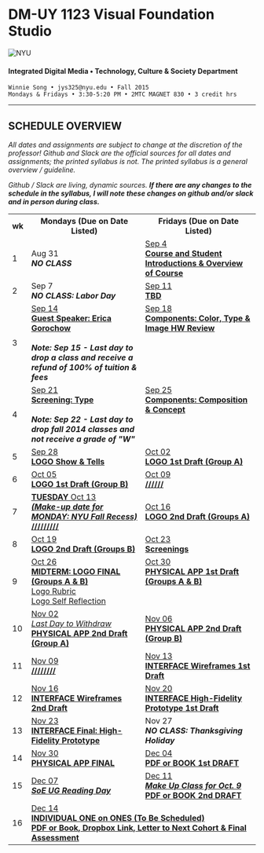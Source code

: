 # DM-UY 1123 Visual Foundation Studio

![NYU](http://ws2.polishedsolid.com/de/nyu_soe_logo.png)
#### Integrated Digital Media • Technology, Culture & Society Department 

    Winnie Song • jys325@nyu.edu • Fall 2015 
    Mondays & Fridays • 3:30-5:20 PM • 2MTC MAGNET 830 • 3 credit hrs

---

## SCHEDULE OVERVIEW

*All dates and assignments are subject to change at the discretion of the professor! Github and Slack are the official sources for all dates and assignments; the printed syllabus is not. The printed syllabus is a general overview / guideline.* 

*Github / Slack are living, dynamic sources. **If there are any changes to the schedule in the syllabus, I will note these changes on github and/or slack and in person during class.***
<table>
    <tr>
        <th width="4%">wk</th>
        <th width="48%">Mondays (Due on Date Listed)</th>
        <th width="48%">Fridays (Due on Date Listed)</th>
    </tr>
    <tr>
        <td>1</td>
        <td>Aug 31<br><strong><i>NO CLASS</i></strong></td>
        <td><a href="weekly_detail/dm1123_weekly_detail_wk1_sep4.md">Sep 4<br><strong>Course and Student Introductions & Overview of Course</strong></a></td>
    </tr>
    <tr>
        <td>2</td>
        <td>Sep 7<br><strong><i>NO CLASS: Labor Day</i></strong></td>
        <td><a href="weekly_detail/dm1123_weekly_detail_wk2_sep9.md">Sep 11<br><strong>TBD</strong></a>
        </td>
    </tr>
    <tr>
        <td>3</td>
        <td valign="top"><a href="weekly_detail/dm1123_weekly_detail_wk3_sep16.md">Sep 14<br><strong>Guest Speaker: Erica Gorochow</strong></a><br><br><strong><i>Note: Sep 15 - Last day to drop a class and receive a refund of 100% of tuition &amp; fees</i></strong></td>
        <td valign="top"><a href="weekly_detail/dm1123_weekly_detail_wk3_sep16.md">Sep 18<br><strong>Components: Color, Type &amp; Image HW Review</strong></a></td>
    </tr>
    <tr>
        <td>4</td>
        <td valign="top"><a href="weekly_detail/dm1123_weekly_detail_wk4_sep23.md">Sep 21<br><strong>Screening: Type</strong></a><br><br><strong><i>Note: Sep 22 - Last day to drop fall 2014 classes and not receive a grade of "W"</i></strong></td>
        <td valign="top"><a href="weekly_detail/dm1123_weekly_detail_wk4_sep23.md">Sep 25<br><strong>Components: Composition &amp; Concept</strong></a></td>
    </tr>
    <tr>
        <td>5</td>
        <td><a href="weekly_detail/dm1123_weekly_detail_wk5_sep30.md">Sep 28<br><strong>LOGO Show & Tells</strong></a></td>
        <td><a href="weekly_detail/dm1123_weekly_detail_wk5_sep30.md">Oct 02<br><strong>LOGO 1st Draft (Group A)</strong></a></td>
    </tr>
    <tr>
        <td>6</td>
        <td><a href="weekly_detail/dm1123_weekly_detail_wk6_oct07.md">Oct 05<br><strong>LOGO 1st Draft (Group B)</strong></a></td>
        <td><a href="weekly_detail/dm1123_weekly_detail_wk6_oct07.md">Oct 09<br><strong>//////<strong></td>
    </tr>
    <tr>
        <td>7</td>
        <td><a href="weekly_detail/dm1123_weekly_detail_wk7_oct14.md"><STRONG><u>TUESDAY</STRONG> Oct 13<br></A><strong><i>(Make-up date for MONDAY: NYU Fall Recess)</i></strong><BR>
        <a href="weekly_detail/dm1123_weekly_detail_wk7_oct14.md"><STRONG>/////////</A></td>
        <td><a href="weekly_detail/dm1123_weekly_detail_wk7_oct14.md">Oct 16<br><strong>LOGO 2nd Draft (Groups A)</strong></a></td>
    </tr>
    <tr>
        <td>8</td>
        <td><a href="weekly_detail/dm1123_weekly_detail_wk8_oct21.md">Oct 19<br><strong>LOGO 2nd Draft (Groups B)</strong></a></td>
        <td><a href="weekly_detail/dm1123_weekly_detail_wk8_oct21.md">Oct 23<br><strong>Screenings</strong></a></td>
    </tr>
    <tr>
        <td>9</td>
        <td valign="top"><a href="weekly_detail/dm1123_weekly_detail_wk9_oct28.md">Oct 26<br><strong>MIDTERM: LOGO FINAL (Groups A & B)</strong><br>Logo Rubric<br>Logo Self Reflection</a></td>
        <td valign="top"><a href="weekly_detail/dm1123_weekly_detail_wk9_oct28.md">Oct 30<br><strong>PHYSICAL APP 1st Draft (Groups A & B)</a></strong></td>
    </tr>
    <tr>
        <td>10</td>
        <td><a href="weekly_detail/dm1123_weekly_detail_wk10_nov4.md">Nov 02<br><i>Last Day to Withdraw</i><br><strong>PHYSICAL APP 2nd Draft (Group A)</strong></a></td>
        <td><a href="weekly_detail/dm1123_weekly_detail_wk10_nov4.md">Nov 06<br><strong>PHYSICAL APP 2nd Draft (Group B)</a></strong></td>
    </tr>
    <tr>
        <td>11</td>
        <td><a href="weekly_detail/dm1123_weekly_detail_wk11_nov11.md">Nov 09<br><strong>////////</strong></td>
        <td><a href="weekly_detail/dm1123_weekly_detail_wk11_nov11.md">Nov 13<br><strong>INTERFACE Wireframes 1st Draft</a></strong></strong></td>
    </tr>
    <tr>
        <td>12</td>
        <td><a href="weekly_detail/dm1123_weekly_detail_wk12_nov18.md">Nov 16<br><strong>INTERFACE Wireframes 2nd Draft</a></strong></td>
        <td><a href="weekly_detail/dm1123_weekly_detail_wk12_nov18.md">Nov 20<br><strong>INTERFACE High-Fidelity Prototype 1st Draft</a></strong></td>
    </tr>
    <tr>
        <td>13</td>
        <td><a href="weekly_detail/dm1123_weekly_detail_wk13_nov25.md">Nov 23<br><strong>INTERFACE Final: High-Fidelity Prototype</a></strong></td>
        <td>Nov 27<br><strong><i>NO CLASS: Thanksgiving Holiday</i></strong></td>
    </tr>
    <tr>
        <td>14</td>
        <td><a href="weekly_detail/dm1123_weekly_detail_wk14_dec2.md">Nov 30<br><strong>PHYSICAL APP FINAL</a></strong></td>
        <td><a href="weekly_detail/dm1123_weekly_detail_wk14_dec2.md">Dec 04<br><strong>PDF or BOOK 1st DRAFT</a></strong></td>
    </tr>
    <tr>
        <td>15</td>
        <td><a href="weekly_detail/dm1123_weekly_detail_wk15_dec9.md">Dec 07<br><strong><i>SoE UG Reading Day</i></strong></A></td>
        <td><a href="weekly_detail/dm1123_weekly_detail_wk15_dec9.md">Dec 11<br><strong><i>Make Up Class for Oct. 9</i><br>PDF or BOOK 2nd DRAFT</a></strong></td>
    </tr>
    <tr>
        <td>16</td>
        <td colspan="2"><a href="projects/dm1123_vfs_end_of_semester_deliverables.md" target="_blank">Dec 14<br><strong>INDIVIDUAL ONE on ONES (To Be Scheduled)<br> 
<strong>PDF or Book, Dropbox Link, Letter to Next Cohort & Final Assessment</a></strong></td>
    </tr>
</table>